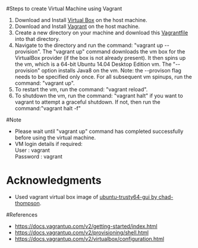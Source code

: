 #Steps to create Virtual Machine using Vagrant
1. Download and Install [Virtual Box](https://www.virtualbox.org/wiki/Downloads) on the host machine.
2. Download and Install [Vagrant](https://www.vagrantup.com/downloads.html) on the host machine.
3. Create a new directory on your machine and download this [Vagrantfile](https://github.com/SoftwareEngineeringToolDemos/FSE-2014-RefDistiller/blob/master/build-vm/Vagrantfile) into that directory.
4. Navigate to the directory and run the command: "vagrant up --provision". The "vagrant up" command downloads the vm box for the VirtualBox provider (if the box is not already present). It then spins up the vm, which is a 64-bit Ubuntu 14.04 Desktop Edition vm.
The "--provision" option installs Java8 on the vm. Note: the --provison flag needs to be specified only once. For all
subsequent vm spinups, run the command: "vagrant up".
5. To restart the vm, run the command: "vagrant reload".
6. To shutdown the vm, run the command: "vagrant halt" if you want to vagrant to attempt a graceful shutdown. If not, then run the command:"vagrant halt -f"

#Note
* Please wait until "vagrant up" command has completed successfully before using the virtual machine.
* VM login details if required:</br>
User     : vagrant</br>
Password : vagrant 

# Acknowledgments
* Used vagrant virtual box image of [ubuntu-trusty64-gui by chad-thompson](https://atlas.hashicorp.com/chad-thompson/boxes/ubuntu-trusty64-gui).

#References
* https://docs.vagrantup.com/v2/getting-started/index.html
* https://docs.vagrantup.com/v2/provisioning/shell.html 
* https://docs.vagrantup.com/v2/virtualbox/configuration.html

